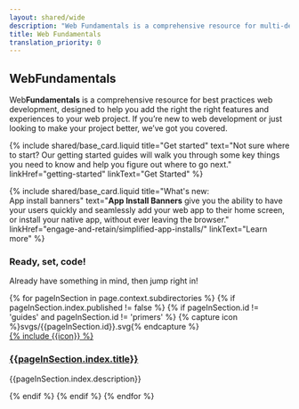```yaml
---
layout: shared/wide
description: "Web Fundamentals is a comprehensive resource for multi-device web development."
title: Web Fundamentals
translation_priority: 0
---
```


<div class="wf-subheading">
  <div class="page-content">
    <h2>Web<b>Fundamentals</b></h2>
    <p class="mdl-typography--font-thin">
      Web<b>Fundamentals</b> is a comprehensive resource for best practices 
      web development, designed to help you add the right the right features 
      and experiences to your web project. If you’re new to web development 
      or just looking to make your project better, we’ve got you covered.
    </p>
  </div>
</div>

<div class="page-content mdl-grid">
  {% include shared/base_card.liquid title="Get started" text="Not sure where to start? Our getting started guides will walk you through some key things you need to know and help you figure out where to go next." linkHref="getting-started" linkText="Get Started" %}

  {% include shared/base_card.liquid title="What's new:<br>App install banners" text="<b>App Install Banners</b> give you the ability to have your users quickly and seamlessly add your web app to their home screen, or install your native app, without ever leaving the browser." linkHref="engage-and-retain/simplified-app-installs/" linkText="Learn more" %}
</div>

<div class="page-content">
  <h3>Ready, set, code!</h3>
  <p>
    Already have something in mind, then jump right in! 
  </p>
  <div class="mdl-grid mdl-typography--text-center">
    {% for pageInSection in page.context.subdirectories %}
    {% if pageInSection.index.published != false %}
    {% if pageInSection.id != 'guides' and pageInSection.id != 'primers' %}
    {% capture icon %}svgs/{{pageInSection.id}}.svg{% endcapture %}
      <div class="mdl-cell mdl-cell--4-col">
        <div class="icon">
          <a href="{{pageInSection.index.canonical_url | localize_link:pageInSection }}">
            {% include {{icon}} %}
          </a>
        </div>
        <h3>
          <a href="{{pageInSection.index.canonical_url | localize_link:pageInSection }}">
          {{pageInSection.index.title}}
          </a>
        </h3>
        <p>{{pageInSection.index.description}}</p>
      </div>
    {% endif %}
    {% endif %}
    {% endfor %}
  </div>
</div>
